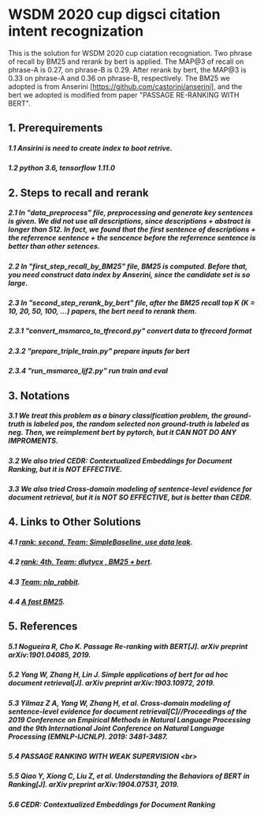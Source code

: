 # WSDM 2020 cup digsci citation intent recognization
 This is the solution for WSDM 2020 cup ciatation recogniation. Two phrase of recall by BM25 and rerank by bert is applied. The MAP@3 of recall on phrase-A is 0.27, on phrase-B is 0.29. After rerank by bert, the MAP@3 is 0.33 on phrase-A and 0.36 on phrase-B, respectively.
 The BM25 we adopted is from Anserini [https://github.com/castorini/anserini], and the bert we adopted is modified from paper "PASSAGE RE-RANKING WITH BERT". 

## 1. Prerequirements
##### 1.1 Ansirini is need to create index to boot retrive. 
##### 1.2 python 3.6, tensorflow 1.11.0


## 2. Steps to recall and rerank
##### 2.1 In "data_preprocess" file, preprocessing and generate key sentences is given. We did not use all descriptions, since descriptions + abstract is longer than 512. In fact, we found that the first sentence of descriptions + the referrence sentence + the sencence before the referrence sentence is better than other setences. 
##### 2.2 In "first_step_recall_by_BM25" file, BM25 is computed. Before that, you need construct data index by Anserini, since the candidate set is so large. 
##### 2.3 In "second_step_rerank_by_bert" file, after the BM25 recall top K (K = 10, 20, 50, 100, ...) papers, the bert need to rerank them. 
##### 2.3.1 "convert_msmarco_to_tfrecord.py" convert data to tfrecord format 
##### 2.3.2 "prepare_triple_train.py" prepare inputs for bert 
##### 2.3.4 "run_msmarco_ljf2.py" run train and eval 


## 3. Notations
##### 3.1 We treat this problem as a binary classification problem, the ground-truth is labeled pos, the random selected non ground-truth is labeled as neg. Then, we reimplement bert by pytorch, but it CAN NOT DO ANY IMPROMENTS. 
##### 3.2 We also tried CEDR: Contextualized Embeddings for Document Ranking, but it is NOT EFFECTIVE. 
##### 3.3 We also tried Cross-domain modeling of sentence-level evidence for document retrieval, but it is NOT SO EFFECTIVE, but is better than CEDR. 


## 4. Links to Other Solutions
##### 4.1 [rank: second, Team: SimpleBaseline, use data leak](https://github.com/steven95421/WSDM_SimpleBaseline). 
##### 4.2 [rank: 4th, Team: dlutycx , BM25 + bert](https://github.com/chengsyuan/WSDM-Adhoc-Document-Retrieval). 
##### 4.3 [Team: nlp_rabbit](https://github.com/supercoderhawk/wsdm-digg-2020).  
##### 4.4 [A fast BM25](https://github.com/shuiliwanwu/wsdm_cup2020). 

## 5. References
##### 5.1 Nogueira R, Cho K. Passage Re-ranking with BERT[J]. arXiv preprint arXiv:1901.04085, 2019.
##### 5.2 Yang W, Zhang H, Lin J. Simple applications of bert for ad hoc document retrieval[J]. arXiv preprint arXiv:1903.10972, 2019. 
##### 5.3 Yilmaz Z A, Yang W, Zhang H, et al. Cross-domain modeling of sentence-level evidence for document retrieval[C]//Proceedings of the 2019 Conference on Empirical Methods in Natural Language Processing and the 9th International Joint Conference on Natural Language Processing (EMNLP-IJCNLP). 2019: 3481-3487.
##### 5.4 PASSAGE RANKING WITH WEAK SUPERVISION \<br>
##### 5.5 Qiao Y, Xiong C, Liu Z, et al. Understanding the Behaviors of BERT in Ranking[J]. arXiv preprint arXiv:1904.07531, 2019.
##### 5.6 CEDR: Contextualized Embeddings for Document Ranking 

